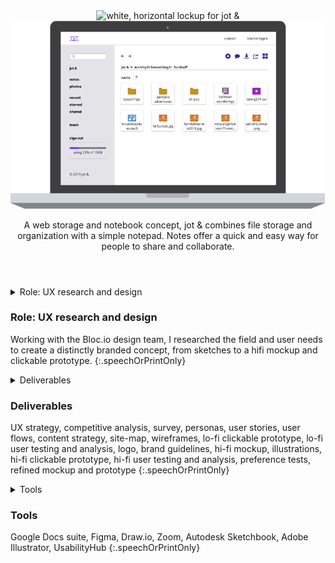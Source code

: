<header class="centerGrid">
  <img src="images/jotAnd/lockupHorizontalDark.png" alt="white, horizontal lockup for jot &" class="centerImg">

  <img src="images/jotAnd/jotLapGrid.png" alt="jot & laptop dashboard showing cloud files and folders" class="centerImg lgBreak">

  <p class="medBreak">A web storage and notebook concept, <span>jot &</span> combines file storage and organization with a simple notepad. Notes offer a quick and easy way for people to share and collaborate.</p>
</header>

<details aria-expanded="true/false" tabindex="0" role="button" class="smallerBreak screenOnly">
  <summary>Role: UX research and design</summary>
  <div>
    Working with the Bloc.io design team, I researched the field and user needs to create a distinctly branded concept, from sketches to a hifi mockup and clickable prototype.
  </div>
</details>

<h3 class="speechOrPrintOnly">Role: UX research and design</h3> <!-- accessible version of above -->

Working with the Bloc.io design team, I researched the field and user needs to create a distinctly branded concept, from sketches to a hifi mockup and clickable prototype.
{:.speechOrPrintOnly}

<details aria-expanded="true/false" tabindex="0" role="button" class="smallestBreak screenOnly">
  <summary>Deliverables</summary>
  <div> <!-- links for various sections -->
    UX strategy, competitive analysis, survey, personas, user stories, user flows, content strategy, site-map, wireframes, lo-fi clickable prototype, lo-fi user testing and analysis, logo, brand guidelines, hi-fi mockup, illustrations, hi-fi clickable prototype, hi-fi user testing and analysis, preference tests, refined mockup and prototype
  </div>
</details>

<h3 class="speechOrPrintOnly">Deliverables</h3> <!-- accessible version of above -->

UX strategy, competitive analysis, survey, personas, user stories, user flows, content strategy, site-map, wireframes, lo-fi clickable prototype, lo-fi user testing and analysis, logo, brand guidelines, hi-fi mockup, illustrations, hi-fi clickable prototype, hi-fi user testing and analysis, preference tests, refined mockup and prototype
{:.speechOrPrintOnly}

<details aria-expanded="true/false" tabindex="0" role="button" class="smallestBreak screenOnly">
  <summary>Tools</summary>
  <div> <!-- to include brand logos -->
    Google Docs suite, Figma, Draw.io, Zoom, Autodesk Sketchbook, Adobe Illustrator, UsabilityHub
  </div>
</details>

<h3 class="speechOrPrintOnly">Tools</h3> <!-- accessible version of above -->

Google Docs suite, Figma, Draw.io, Zoom, Autodesk Sketchbook, Adobe Illustrator, UsabilityHub
{:.speechOrPrintOnly}
